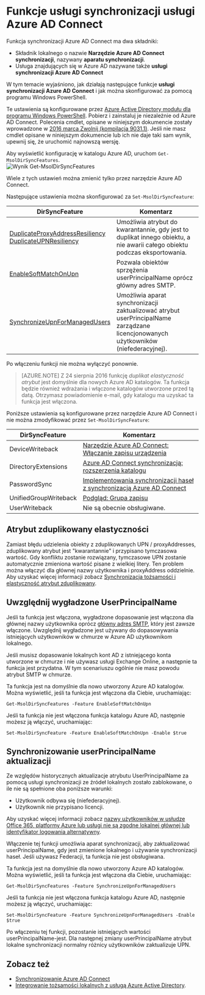 <properties
    pageTitle="Funkcje usługi synchronizacji usługi Azure AD Connect i konfiguracji | Microsoft Azure"
    description="Omówienie funkcji po stronie usługi Azure AD Connect synchronizacji usługi."
    services="active-directory"
    documentationCenter=""
    authors="andkjell"
    manager="femila"
    editor=""/>

<tags
    ms.service="active-directory"
    ms.workload="identity"
    ms.tgt_pltfrm="na"
    ms.devlang="na"
    ms.topic="article"
    ms.date="08/22/2016"
    ms.author="andkjell;markvi"/>

# <a name="azure-ad-connect-sync-service-features"></a>Funkcje usługi synchronizacji usługi Azure AD Connect

Funkcja synchronizacji Azure AD Connect ma dwa składniki:

- Składnik lokalnego o nazwie **Narzędzie Azure AD Connect synchronizacji**, nazywany **aparatu synchronizacji**.
- Usługa znajdujących się w Azure AD nazywane także **usługi synchronizacji Azure AD Connect**

W tym temacie wyjaśniono, jak działają następujące funkcje **usługi synchronizacji Azure AD Connect** i jak można skonfigurować za pomocą programu Windows PowerShell.

Te ustawienia są konfigurowane przez [Azure Active Directory modułu dla programu Windows PowerShell](http://aka.ms/aadposh). Pobierz i zainstaluj je niezależnie od Azure AD Connect. Polecenia cmdlet, opisane w niniejszym dokumencie zostały wprowadzone w [2016 marca Zwolnij (kompilacja 9031.1)](http://social.technet.microsoft.com/wiki/contents/articles/28552.microsoft-azure-active-directory-powershell-module-version-release-history.aspx#Version_9031_1). Jeśli nie masz cmdlet opisane w niniejszym dokumencie lub ich nie daje taki sam wynik, upewnij się, że uruchomić najnowszą wersję.

Aby wyświetlić konfigurację w katalogu Azure AD, uruchom `Get-MsolDirSyncFeatures`.  
![Wynik Get-MsolDirSyncFeatures](./media/active-directory-aadconnectsyncservice-features/getmsoldirsyncfeatures.png)

Wiele z tych ustawień można zmienić tylko przez narzędzie Azure AD Connect.

Następujące ustawienia można skonfigurować za `Set-MsolDirSyncFeature`:

DirSyncFeature | Komentarz
--- | ---
[DuplicateProxyAddressResiliency<br/>DuplicateUPNResiliency](#duplicate-attribute-resiliency) | Umożliwia atrybut do kwarantannie, gdy jest to duplikat innego obiektu, a nie awarii całego obiektu podczas eksportowania.
[EnableSoftMatchOnUpn](#userprincipalname-soft-match) | Pozwala obiektów sprzężenia userPrincipalName oprócz główny adres SMTP.
[SynchronizeUpnForManagedUsers](#synchronize-userprincipalname-updates) | Umożliwia aparat synchronizacji zaktualizować atrybut userPrincipalName zarządzane licencjonowanych użytkowników (niefederacyjnej).

Po włączeniu funkcji nie można wyłączyć ponownie.

>[AZURE.NOTE] Z 24 sierpnia 2016 funkcję *duplikat elastyczność atrybut* jest domyślnie dla nowych Azure AD katalogów. Ta funkcja będzie również wdrażania i włączone katalogów utworzone przed tą datą. Otrzymasz powiadomienie e-mail, gdy katalogu ma uzyskać ta funkcja jest włączona.

Poniższe ustawienia są konfigurowane przez narzędzie Azure AD Connect i nie można zmodyfikować przez `Set-MsolDirSyncFeature`:

DirSyncFeature | Komentarz
--- | ---
DeviceWriteback | [Narzędzie Azure AD Connect: Włączanie zapisu urządzenia](active-directory-aadconnect-feature-device-writeback.md)
DirectoryExtensions | [Azure AD Connect synchronizacją: rozszerzenia katalogu](active-directory-aadconnectsync-feature-directory-extensions.md)
PasswordSync | [Implementowania synchronizacji haseł z synchronizacją Azure AD Connect](active-directory-aadconnectsync-implement-password-synchronization.md)
UnifiedGroupWriteback | [Podgląd: Grupa zapisu](active-directory-aadconnect-feature-preview.md#group-writeback)
UserWriteback | Nie są obecnie obsługiwane.

## <a name="duplicate-attribute-resiliency"></a>Atrybut zduplikowany elastyczności
Zamiast błędu udzielenia obiekty z zduplikowanych UPN / proxyAddresses, zduplikowany atrybut jest "kwarantannie" i przypisano tymczasowa wartość. Gdy konfliktu zostanie rozwiązany, tymczasowe UPN zostanie automatycznie zmieniona wartość pisane z wielkiej litery. Ten problem można włączyć dla głównej nazwy użytkownika i proxyAddress oddzielnie. Aby uzyskać więcej informacji zobacz [Synchronizacja tożsamości i elastyczność atrybut zduplikowany](active-directory-aadconnectsyncservice-duplicate-attribute-resiliency.md).

## <a name="userprincipalname-soft-match"></a>Uwzględnij wygładzone UserPrincipalName
Jeśli ta funkcja jest włączona, wygładzone dopasowanie jest włączona dla głównej nazwy użytkownika oprócz [główny adres SMTP](https://support.microsoft.com/kb/2641663), który jest zawsze włączone. Uwzględnij wygładzone jest używany do dopasowywania istniejących użytkowników w chmurze w Azure AD użytkownikom lokalnego.

Jeśli musisz dopasowanie lokalnych kont AD z istniejącego konta utworzone w chmurze i nie używasz usługi Exchange Online, a następnie ta funkcja jest przydatna. W tym scenariuszu ogólnie nie masz powodu atrybut SMTP w chmurze.

Ta funkcja jest na domyślnie dla nowo utworzony Azure AD katalogów. Można wyświetlić, jeśli ta funkcja jest włączona dla Ciebie, uruchamiając:  
```
Get-MsolDirSyncFeatures -Feature EnableSoftMatchOnUpn
```

Jeśli ta funkcja nie jest włączona funkcja katalogu Azure AD, następnie możesz ją włączyć, uruchamiając:  
```
Set-MsolDirSyncFeature -Feature EnableSoftMatchOnUpn -Enable $true
```

## <a name="synchronize-userprincipalname-updates"></a>Synchronizowanie userPrincipalName aktualizacji
Ze względów historycznych aktualizacje atrybutu UserPrincipalName za pomocą usługi synchronizacji ze źródeł lokalnych zostało zablokowane, o ile nie są spełnione oba poniższe warunki:

- Użytkownik odbywa się (niefederacyjnej).
- Użytkownik nie przypisano licencji.

Aby uzyskać więcej informacji zobacz [nazwy użytkowników w usłudze Office 365, platformy Azure lub usługi nie są zgodne lokalnej głównej lub identyfikator logowania alternatywny](https://support.microsoft.com/kb/2523192).

Włączenie tej funkcji umożliwia aparat synchronizacji, aby zaktualizować userPrincipalName, gdy jest zmienione lokalnego i używanie synchronizacji haseł. Jeśli używasz Federacji, ta funkcja nie jest obsługiwana.

Ta funkcja jest na domyślnie dla nowo utworzony Azure AD katalogów. Można wyświetlić, jeśli ta funkcja jest włączona dla Ciebie, uruchamiając:  
```
Get-MsolDirSyncFeatures -Feature SynchronizeUpnForManagedUsers
```

Jeśli ta funkcja nie jest włączona funkcja katalogu Azure AD, następnie możesz ją włączyć, uruchamiając:  
```
Set-MsolDirSyncFeature -Feature SynchronizeUpnForManagedUsers -Enable $true
```

Po włączeniu tej funkcji, pozostanie istniejących wartości userPrincipalName-jest. Dla następnej zmiany userPrincipalName atrybut lokalne synchronizacji normalny różnicy użytkowników zaktualizuje UPN.  

## <a name="see-also"></a>Zobacz też

- [Synchronizowanie Azure AD Connect](active-directory-aadconnectsync-whatis.md)
- [Integrowanie tożsamości lokalnych z usługą Azure Active Directory](active-directory-aadconnect.md).
